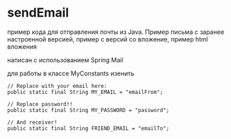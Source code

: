 # sendEmail
пример кода для отправления почты из Java. Пример письма с заранее настроенной версией, пример с версий со вложение, пример html вложения

написан с использованием Spring Mail

для работы в классе MyConstants изенить 
  
    // Replace with your email here:
    public static final String MY_EMAIL = "emailFrom";
    
    // Replace password!!
    public static final String MY_PASSWORD = "password";

    // And receiver!
    public static final String FRIEND_EMAIL = "emailTo";

